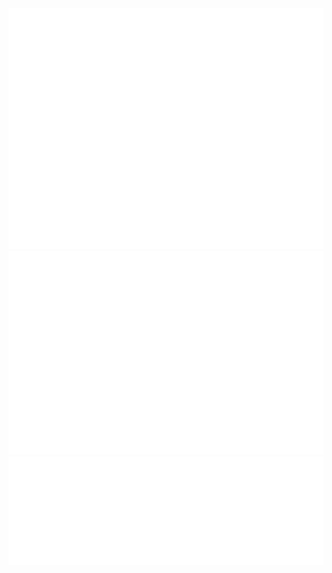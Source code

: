 <img src="./github-metrics.svg">
<img src="./metrics.plugin.isocalendar.fullyear.svg">
<img src="./metrics.plugin.languages.details.svg">


<!--
**caesarakalaeii/caesarakalaeii** is a ✨ _special_ ✨ repository because its `README.md` (this file) appears on your GitHub profile.

Here are some ideas to get you started:

- 🔭 I’m currently working on ...
- 🌱 I’m currently learning ...
- 👯 I’m looking to collaborate on ...
- 🤔 I’m looking for help with ...
- 💬 Ask me about ...
- 📫 How to reach me: ...
- 😄 Pronouns: ...
- ⚡ Fun fact: ...
-->
